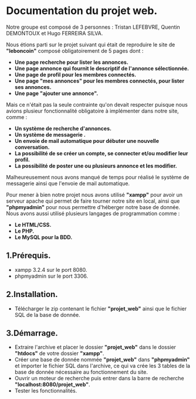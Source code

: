 # Documentation du projet web.

Notre groupe est composé de 3 personnes : Tristan LEFEBVRE, Quentin DEMONTOUX et Hugo FERREIRA SILVA.

Nous étions parti sur le projet suivant qui était de reproduire le site de **"leboncoin"** composé obligatoirement de 5 pages dont : 
* **Une page recherche pour lister les annonces.**
* **Une page annonce qui fournit le descriptif de l'annonce sélectionnée.**
* **Une page de profil pour les membres connectés.**
* **Une page "mes annonces" pour les membres connectés, pour lister ses annonces.**
* **Une page "ajouter une annonce".**

Mais ce n'était pas la seule contrainte qu'on devait respecter puisque nous avions plusieur fonctionnalité obligatoire à implémenter dans notre site, comme : 
* **Un système de recherche d'annonces.**
* **Un système de messagerie .**
* **Un envoie de mail automatique pour débuter une nouvelle conversation.**
* **La possibilité de se créer un compte, se connecter et/ou modifier leur profil.**
* **La possibilité de poster une ou plusieurs annonce et les modifier.**

Malheureusement nous avons manqué de temps pour réalisé le système de messagerie ainsi que l'envoie de mail automatique.

Pour mener à bien notre projet nous avons utilisé **"xampp"** pour avoir un serveur apache qui permet de faire tourner notre site en local, ainsi que **"phpmyadmin"** pour nous permettre d'héberger notre base de donnée. Nous avons aussi utilisé plusieurs langages de programmation comme :
* **Le HTML/CSS.**
* **Le PHP.**
* **Le MySQL pour la BDD.**

## 1.Prérequis.

* xampp 3.2.4 sur le port 8080.
* phpmyadmin sur le port 3306.

## 2.Installation.

* Télécharger le zip contenant le fichier **"projet_web"** ainsi que le fichier SQL de la base de donnée.

## 3.Démarrage.

* Extraire l'archive et placer le dossier **"projet_web"** dans le dossier **"htdocs"** de votre dossier **"xampp"**.
* Créer une base de donnée nommée **"projet_web"** dans **"phpmyadmin"** et importer le fichier SQL dans l'archive, ce qui va crée les 3 tables de la base de donnée nécessaire au fonctionnement du site.
* Ouvrir un moteur de recherche puis entrer dans la barre de recherche **"localhost:8080/projet_web"**.
* Tester les fonctionnalités.